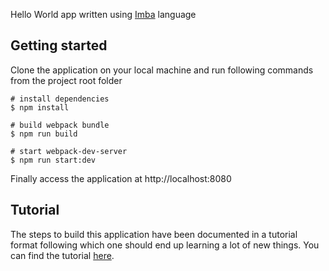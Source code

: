 Hello World app written using [Imba](http://imba.io/) language

## Getting started

Clone the application on your local machine and run following commands from the project root folder

```
# install dependencies
$ npm install

# build webpack bundle
$ npm run build

# start webpack-dev-server
$ npm run start:dev
```

Finally access the application at http://localhost:8080

## Tutorial

The steps to build this application have been documented in a tutorial format following which one should end up learning a lot of new things. You can find
the tutorial [here](https://github.com/jiggneshhgohel/hello-world-imba-tutorial).
